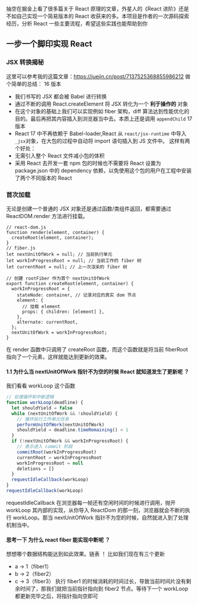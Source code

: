 抽空在掘金上看了很多篇关于 React 原理的文章，外星人的《React 进阶》还是不如自己实现一个简易版本的 React 收获来的多。本项目是作者的一次源码探索经历，分析 React 一些主要流程，希望这些实践也能帮助到你

## 一步一个脚印实现 React

### JSX 转换揭秘

这里可以参考我的这篇文章：https://juejin.cn/post/7137525368855986212
做个简单的总结：
16 版本
- 我们书写的 JSX 都会被 Babel 进行转换
- 通过不断的调用 React.createElement 将 JSX 转化为一个 **利于操作的** 对象
- 在这个对象的基础上我们可以实现例如 fiber 架构，diff 算法达到性能优化的目的。最后再把其内容插入到浏览器当中去。本质上还是调用 `appendChild`
17 版本
- React 17 中不再依赖于 Babel-loader,React 从 `react/jsx-runtime` 中导入 `_jsx`对象，在大包的过程中自动将 import 语句插入到 JS 文件中。
这样有两个好处：
- 无需引入整个 React 文件减小包的体积
- 采用 React 去开发一套 npm 包的时候也不需要将 React 设置为 package.json 中的 dependency 依赖，以免使用这个包的用户在工程中安装了两个不同版本的 React

### 首次加载

无论是创建一个普通的 JSX 对象还是通过函数/类组件返回，都需要通过 ReactDOM.render 方法进行挂载。

```JS
// react-dom.js
function render(element, container) {
  createRoot(element, container);
}
// fiber.js
let nextUnitOfWork = null; // 当前执行单元
let workInProgressRoot = null; // 当前工作的 fiber 树
let currentRoot = null; // 上一次渲染的 fiber 树

// 创建 rootFiber 作为首个 nextUnitOfWork
export function createRoot(element, container) {
  workInProgressRoot = {
    stateNode: container, // 记录对应的真实 dom 节点
    element: {
      // 挂载 element
      props: { children: [element] },
    },
    alternate: currentRoot,
  };
  nextUnitOfWork = workInProgressRoot;
}

```

在 render 函数中只调用了 createRoot 函数，而这个函数就是将当前 fiberRoot 指向了一个元素，这样就能达到更新的效果。

#### 1.1 为什么当 nextUnitOfWork 指针不为空的时候 React 就知道发生了更新呢 ？

我们看看 workLoop 这个函数

```js
// 处理循环和中断逻辑
function workLoop(deadline) {
  let shouldYield = false
  while (nextUnitOfWork && !shouldYield) {
    // 循环执行工作单元任务
    performUnitOfWork(nextUnitOfWork)
    shouldYield = deadline.timeRemaining() < 1
  }
  if (!nextUnitOfWork && workInProgressRoot) {
    // 表示进入 commit 阶段
    commitRoot(workInProgressRoot)
    currentRoot = workInProgressRoot
    workInProgressRoot = null
    deletions = []
  }
  requestIdleCallback(workLoop)
}
requestIdleCallback(workLoop)
```

requestIdleCallback 在浏览器每一帧还有空闲时间的时候进行调用，抛开 workLoop 其内部的实现，从你导入 ReactDom 的那一刻，浏览器就会不断的执行 workLoop。那当 nextUnitOfWork 指针不为空的时候，自然就进入到了处理机制当中。

#### 思考一下 为什么 react fiber 能实现中断呢 ？

想想哪个数据结构能达到如此效果。链表 ！
比如我们现在有三个更新

- a -> 1（fiber1）
- b -> 2（fiber2）
- c -> 3（fiber3）
  执行 fiber1 的时候消耗的时间过长，导致当前时间片没有剩余时间了，那我们就把当前指针指向到 fiber2 节点。等待下一个 workLoop
  都更新完毕之后，将指针指向空即可
